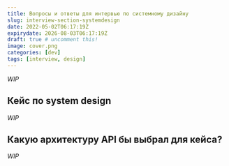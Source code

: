 ```yaml
---
title: Вопросы и ответы для интервью по системному дизайну
slug: interview-section-systemdesign
date: 2022-05-02T06:17:19Z
expirydate: 2026-08-03T06:17:19Z
draft: true # uncomment this!
image: cover.png
categories: [dev]
tags: [interview, design]
---
```


_WIP_

<!--more-->

## Кейс по system design

_WIP_

## Какую архитектуру API бы выбрал для кейса?

_WIP_
